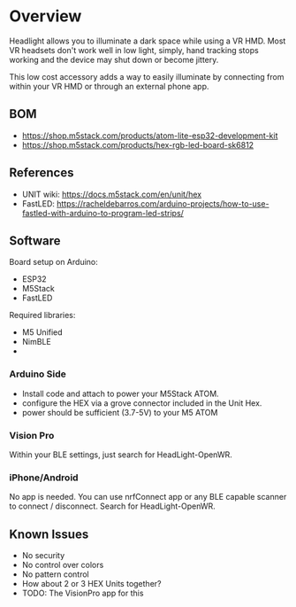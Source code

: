 # Overview

Headlight allows you to illuminate a dark space while using a VR HMD.  Most VR headsets don't work well in low light, simply, hand tracking stops working and the device may shut down or become jittery.

This low cost accessory adds a way to easily illuminate by connecting from within your VR HMD or through an external phone app.

## BOM

- https://shop.m5stack.com/products/atom-lite-esp32-development-kit
- https://shop.m5stack.com/products/hex-rgb-led-board-sk6812

## References

- UNIT wiki: https://docs.m5stack.com/en/unit/hex
- FastLED: https://racheldebarros.com/arduino-projects/how-to-use-fastled-with-arduino-to-program-led-strips/

## Software

Board setup on Arduino:

- ESP32
- M5Stack
- FastLED


Required libraries:

- M5 Unified
- NimBLE
- 

### Arduino Side

- Install code and attach to power your M5Stack ATOM.  
- configure the HEX via a grove connector included in the Unit Hex.
- power should be sufficient (3.7-5V) to your M5 ATOM

### Vision Pro

Within your BLE settings, just search for HeadLight-OpenWR.


### iPhone/Android

No app is needed.  You can use nrfConnect app or any BLE capable scanner to connect / disconnect.  Search for HeadLight-OpenWR.

## Known Issues

- No security
- No control over colors
- No pattern control
- How about 2 or 3 HEX Units together?
- TODO: The VisionPro app for this